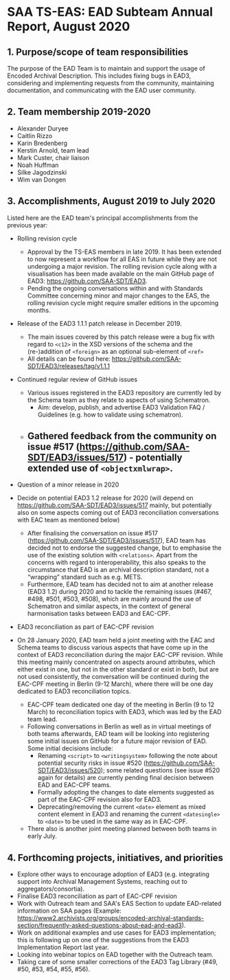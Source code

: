 # SAA TS-EAS: EAD Subteam Annual Report, August 2020

## 1. Purpose/scope of team responsibilities

The purpose of the EAD Team is to maintain and support the usage of Encoded Archival Description. This includes fixing bugs in EAD3, considering and implementing requests from the community, maintaining documentation, and communicating with the EAD user community.

## 2. Team membership 2019-2020
- Alexander Duryee
- Caitlin Rizzo
- Karin Bredenberg
- Kerstin Arnold, team lead
- Mark Custer, chair liaison
- Noah Huffman
- Silke Jagodzinski
- Wim van Dongen

## 3. Accomplishments, August 2019 to July 2020

Listed here are the EAD team's principal accomplishments from the previous year:

- Rolling revision cycle
  - Approval by the TS-EAS members in late 2019. It has been extended to now represent a workflow for all EAS in future while they are not undergoing a major revision. The rolling revision cycle along with a visualisation has been made available on the main GitHub page of EAD3: https://github.com/SAA-SDT/EAD3. 
  - Pending the ongoing conversations within and with Standards Committee concerning minor and major changes to the EAS, the rolling revision cycle might require smaller editions in the upcoming months. 
- Release of the EAD3 1.1.1 patch release in December 2019.
  - The main issues covered by this patch release were a bug fix with regard to `<c12>` in the XSD versions of the schema and the (re-)addition of `<foreign>` as an optional sub-element of `<ref>`
  - All details can be found here: https://github.com/SAA-SDT/EAD3/releases/tag/v1.1.1
- Continued regular review of GitHub issues 
  - Various issues registered in the EAD3 repository are currently led by the Schema team as they relate to aspects of using Schematron.
    - Aim: develop, publish, and advertise EAD3 Validation FAQ / Guidelines (e.g. how to validate using schematron).
  - Gathered feedback from the community on issue #517 (https://github.com/SAA-SDT/EAD3/issues/517) - potentially extended use of `<objectxmlwrap>`.
    - 
    

- Question of a minor release in 2020
- Decide on potential EAD3 1.2 release for 2020 (will depend on https://github.com/SAA-SDT/EAD3/issues/517 mainly, but potentially also on some aspects coming out of EAD3 reconciliation conversations with EAC team as mentioned below)
  - After finalising the conversation on issue #517 (https://github.com/SAA-SDT/EAD3/issues/517), EAD team has decided not to  endorse the suggested change, but to emphasise the use of the existing solution with `<relations>`. Apart from the concerns with regard to interoperability, this also speaks to the circumstance that EAD is an archival description standard, not a “wrapping” standard such as e.g. METS.
  - Furthermore, EAD team has decided not to aim at another release (EAD3 1.2) during 2020 and to tackle the remaining issues (#467, #498, #501, #503, #508), which are mainly around the use of Schematron and similar aspects, in the context of general harmonisation tasks between EAD3 and EAC-CPF.
- EAD3 reconciliation as part of EAC-CPF revision
- On 28 January 2020, EAD team held a joint meeting with the EAC and Schema teams to discuss various aspects that have come up in the context of EAD3 reconciliation during the major EAC-CPF revision. While this meeting mainly concentrated on aspects around attributes, which either exist in one, but not in the other standard or exist in both, but are not used consistently, the conversation will be continued during the EAC-CPF meeting in Berlin (9-12 March), where there will be one day dedicated to EAD3 reconciliation topics. 
  - EAC-CPF team dedicated one day of the meeting in Berlin (9 to 12 March) to reconciliation topics with EAD3, which was led by the EAD team lead.
  - Following conversations in Berlin as well as in virtual meetings of both teams afterwards, EAD team will be looking into registering some initial issues on GitHub for a future major revision of EAD. Some initial decisions include:
    - Renaming `<script>` to `<writingsystem>` following the note about potential security risks in issue #520 (https://github.com/SAA-SDT/EAD3/issues/520); some related questions (see issue #520 again for details) are currently pending final decision between EAD and EAC-CPF teams.
    - Formally adopting the changes to date elements suggested as part of the EAC-CPF revision also for EAD3.
    - Deprecating/removing the current `<date>` element as mixed content element in EAD3 and renaming the current `<datesingle>` to `<date>` to be used in the same way as in EAC-CPF.
  - There also is another joint meeting planned between both teams in early July.

## 4. Forthcoming projects, initiatives, and priorities

- Explore other ways to encourage adoption of EAD3 (e.g. integrating support into Archival Management Systems, reaching out to aggregators/consortia).
- Finalise EAD3 reconciliation as part of EAC-CPF revision
- Work with Outreach team and SAA's EAS Section to update EAD-related information on SAA pages (Example: https://www2.archivists.org/groups/encoded-archival-standards-section/frequently-asked-questions-about-ead-and-ead3).
- Work on additional examples and use cases for EAD3 implementation; this is following up on one of the suggestions from the EAD3 Implementation Report last year.
- Looking into webinar topics on EAD together with the Outreach team.
- Taking care of some smaller corrections of the EAD3 Tag Library (#49, #50, #53, #54, #55, #56).
